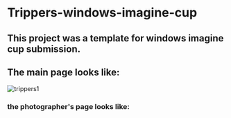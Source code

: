 # Trippers-windows-imagine-cup
## This project was a template for windows imagine cup submission.
## The main page looks like:

![trippers1](https://user-images.githubusercontent.com/44469087/88175337-59d18580-cc43-11ea-9505-8daeb4550540.png)

### the photographer's page looks like: 
